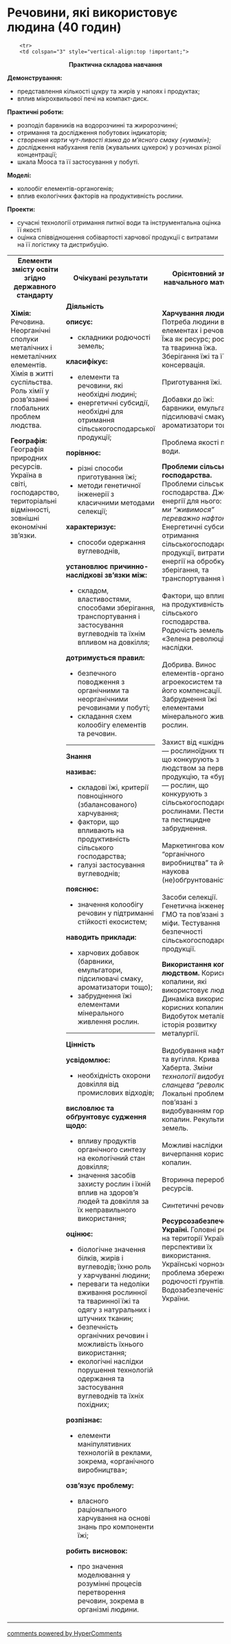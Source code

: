 <div id="hypercomments_widget" class="js-hypercomments-widget invisible"></div>

# Речовини, які використовує людина (40 годин)


<table>
	<tr>
		<td width="35%" align="center"><b>Елементи змісту освіти згідно державного стандарту</b></td>
		<td width="35%" align="center"><b>Очікувані результати</b></td>
		<td width="30%" align="center"><b>Орієнтовний зміст навчального матеріалу</b></td>
	</tr>
	<tr>
		<td width="35%" style="vertical-align:top !important;">
<p><b>Хімія:</b> Речовина. Неорганічні сполуки металічних і неметалічних елементів. Хімія в житті суспільства. Роль хімії у розв’язанні глобальних проблем людства. </p>
<p><b>Географія:</b>  Географія природних ресурсів. Україна в світі, господарство, територіальні відмінності, зовнішні економічні зв’язки. </p>
		</td>
		<td width="35%" style="vertical-align:top !important;">
<b>Діяльність</b><br>
    <p><b>описує:</b><br><ul>
    <li>складники родючості земель;</li>
    </ul>
    <b>класифікує: </b><br><ul>
    <li>елементи та речовини, які необхідні людині;</li>
    <li>енергетичні субсидії, необхідні для отримання сільськогосподарської продукції;</li>
    </ul>
    <b>порівнює: </b><br><ul>
    <li>різні способи приготування їжі;</li>
    <li>методи генетичної інженерії з класичними методами селекції;</li>
    </ul>
    <b>характеризує: </b><br><ul>
    <li>способи одержання вуглеводнів, </li>
    </ul>
    <b>установлює причинно-наслідкові зв’язки між:</b><br><ul>
    <li>складом, властивостями, способами зберігання, транспортування і застосування вуглеводнів та їхнім впливом на довкілля; </li>
    </ul>
    <b>дотримується правил: </b><br><ul>
    <li>безпечного поводження з органічними та неорганічними речовинами у побуті;</li>
    <li>складання схем колообігу елементів та речовин.</li>
    </ul></p>
		<hr>
		<b>Знання</b><br>
    <p><b>називає: </b><br><ul>
    <li>складові їжі, критерії повноцінного (збалансованого) харчування;</li>
    <li>фактори, що впливають на продуктивність сільського господарства;</li>
    <li>галузі застосування вуглеводнів; </li>
    </ul>
    <b>пояснює: </b><br><ul>
    <li>значення колообігу речовин у підтриманні стійкості екосистем;</li>
    </ul>
    <b>наводить приклади: </b><br><ul>
    <li>харчових добавок (барвники, емульгатори, підсилювачі смаку, ароматизатори тощо); </li>
    <li>забруднення їжі елементами мінерального живлення рослин.</li>
    </ul></p>
		<hr>
				<b>Цінність</b><br>
    <p><b>усвідомлює:</b><br><ul>
    <li>необхідність охорони довкілля від промислових відходів;</li>
    </ul>
    <b>висловлює та обґрунтовує судження щодо:</b><br><ul>
    <li>впливу продуктів органічного синтезу на екологічний стан довкілля; </li>
    <li>значення засобів захисту рослин і їхній вплив на здоров’я людей та довкілля за їх неправильного використання;</li>
    </ul>
    <b>оцінює: </b><br><ul>
    <li>біологічне значення білків, жирів і вуглеводів; їхню роль у харчуванні людини; </li>
    <li>переваги та недоліки вживання рослинної та тваринної їжі та одягу з натуральних і штучних тканин;</li>
    <li>безпечність органічних речовин і можливість їхнього використання; </li>
    <li>екологічні наслідки порушення технологій одержання та застосування вуглеводнів та їхніх похідних;</li>
    </ul>
    <b>розпізнає: </b><br><ul>
    <li>елементи маніпулятивних технологій в реклами, зокрема, «органічного виробництва»;</li>
    </ul>
    <b>озв’язує проблему: </b><br><ul>
    <li>власного раціонального харчування на основі знань про компоненти їжі;</li>
    </ul>
    <b>робить висновок:</b><br><ul>
    <li>про значення моделювання у розумінні процесів перетворення речовин, зокрема в організмі людини.</li>
    </ul></p>
		</td>		
		<td width="30%" style="vertical-align:top !important;">
<p><b>Харчування людини.</b> Потреба людини в елементах і речовинах. Їжа як ресурс; рослинна та тваринна їжа. Зберігання їжі та її консервація.<br><br>
Приготування їжі.<br><br>
Добавки до їжі: барвники, емульгатори, підсилювачі смаку, ароматизатори тощо.<br><br>
Проблема якості питної води.</p>
<p><b>Проблеми сільського господарства.</b> Проблеми сільського господарства. Джерела енергії для нього: <i>чому ми “живимося” переважно нафтою.</i> Енергетичні субсидії у отримання сільськогосподарської продукції, витрати енергії на обробку, зберігання, та транспортування їжі.<br><br>
Фактори, що впливають на продуктивність сільського господарства. Родючість земель. «Зелена революція» та її наслідки. <br><br>
Добрива. Винос елементів-органогенів з агроекосистем та шляхи його компенсації. Забруднення їжі елементами мінерального живлення рослин. <br><br>
Захист від «шкідників» — рослиноїдних тварин, що конкурують з людством за первинну продукцію, та «бур’янів» — рослин, що конкурують з сільськогосподарськими рослинами. Пестициди та пестицидне забруднення.<br><br>
Маркетингова компанія “органічного виробництва” та його наукова (не)обґрунтованість.<br><br>
Засоби селекції. Генетична інженерія. ГМО та пов’язані з ними міфи. Тестування безпечності сільськогосподарської продукції.</p>
<p><b>Використання копалин людством.</b> Корисні копалини, які використовує людство. Динаміка використання корисних копалин. Видобуток металів, історія розвитку металургії.<br><br>
Видобування нафти, газу та вугілля. Крива Хаберта. <i>Зміни технології видобування, сланцева “революція”.</i> Локальні проблеми, пов’язані з видобуванням горючих копалин. Рекультивація земель.<br><br>
Можливі наслідки вичерпання корисних копалин. <br><br>
Вторинна переробка ресурсів.<br><br>
Синтетичні речовини.</p>
<p><b>Ресурсозабезпеченість Україні.</b> Головні ресурси на території України, перспективи їх використання. Українські чорноземи та проблема збереження родючості ґрунтів. Водозабезпеченість України.</p>
		</td>
	</tr>

		<tr>
		<td colspan="3" style="vertical-align:top !important;">
<p align="center"><b>Практична складова навчання</b></p>
<p><b>Демонстрування:</b><br>
<ul>
    <li>представлення кількості цукру та жирів у напоях і продуктах;</li>
    <li>вплив мікрохвильової печі на компакт-диск.</li>
</ul></p>
<p><b>Практичні роботи:</b><br>
<ul>
    <li>розподіл барвників на водорозчинні та жиророзчинні;</li>
    <li>отримання та дослідження побутових індикаторів;</li>
    <li><i>створення карти чут-ливості язика до м’ясного смаку («умамі»);</i></li>
    <li>дослідження набухання гелів (жувальних цукерок)  у розчинах різної концентрації;</li>
    <li>шкала Мооса та її застосування у побуті.</li>
</ul></p>
<p><b>Моделі:</b><br>
<ul>
    <li>колообіг елементів-органогенів;</li>
    <li>вплив екологічних факторів на продуктивність рослини.</li>
</ul></p>
<p><b>Проекти:</b><br>
<ul>
    <li>сучасні технології отримання питної води та інструментальна оцінка її якості</li>
    <li>оцінка співвідношення собівартості харчової продукції с витратами на її логістику та дистрибуцію.</li>
</ul></p>
		</td>
	</tr>
</table>



<div class="js-hypercomments-container">
<a href="http://hypercomments.com" class="hc-link" title="comments widget">comments powered by HyperComments</a>
</div>